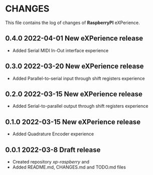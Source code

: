 # CHANGES
This file contains the log of changes of **RaspberryPI** eXPerience.


## 0.4.0 2022-04-01 New eXPerience release
- Added Serial MIDI In-Out interface experience


## 0.3.0 2022-03-20 New eXPerience release
- Added Parallel-to-serial input through shift registers experience


## 0.2.0 2022-03-15 New eXPerience release
- Added Serial-to-parallel output through shift registers experience


## 0.1.0 2022-03-15 New eXPerience release
- Added Quadrature Encoder experience


## 0.0.1 2022-03-8 Draft release
- Created repository *xp-raspberry* and
- Added README.md, CHANGES.md and TODO.md files
